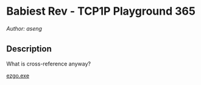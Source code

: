 # Babiest Rev - TCP1P Playground 365

###### Author: aseng

## Description

What is cross-reference anyway?

[ezgo.exe](https://playground.tcp1p.team/assets/9b34f20102fb79c46f843cfc93201078fc1158dc1965544848cfa66cdfea1db2/ezgo.exe)
